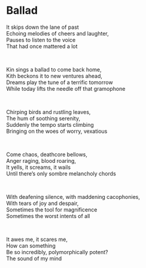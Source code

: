 # Ballad


It skips down the lane of past  
Echoing melodies of cheers and laughter,  
Pauses to listen to the voice  
That had once mattered a lot

<br>

Kin sings a ballad to come back home,  
Kith beckons it to new ventures ahead,  
Dreams play the tune of a terrific tomorrow  
While today lifts the needle off that gramophone

<br>

Chirping birds and rustling leaves,  
The hum of soothing serenity,  
Suddenly the tempo starts climbing  
Bringing on the woes of worry, vexatious

<br>

Come chaos, deathcore bellows,  
Anger raging, blood roaring,  
It yells, it screams, it wails  
Until there’s only sombre melancholy chords

<br>

With deafening silence, with maddening cacophonies,  
With tears of joy and despair,  
Sometimes the tool for magnificence  
Sometimes the worst intents of all

<br>

It awes me, it scares me,  
How can something  
Be so incredibly, polymorphically potent?  
The sound of my mind

